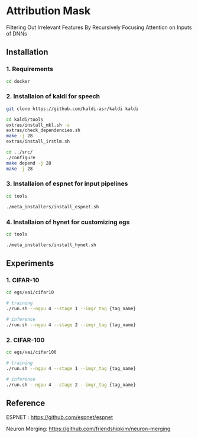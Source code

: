 # Attribution Mask
Filtering Out Irrelevant Features By Recursively Focusing Attention on Inputs of DNNs

## Installation


### 1. Requirements
```bash
cd docker
```

### 2. Installaion of kaldi for speech
```bash
git clone https://github.com/kaldi-asr/kaldi kaldi

cd kaldi/tools
extras/install_mkl.sh -s
extras/check_dependencies.sh
make -j 28
extras/install_irstlm.sh

cd ../src/
./configure
make depend -j 28
make -j 28
```

### 3. Installaion of espnet for input pipelines
```bash
cd tools

./meta_installers/install_espnet.sh
```

### 4. Installaion of hynet for customizing egs
```bash
cd tools

./meta_installers/install_hynet.sh
```

## Experiments

### 1. CIFAR-10
```bash
cd egs/xai/cifar10

# training
./run.sh --ngpu 4 --stage 1 --imgr_tag {tag_name}

# inference
./run.sh --ngpu 4 --stage 2 --imgr_tag {tag_name}
```

### 2. CIFAR-100
```bash
cd egs/xai/cifar100

# training
./run.sh --ngpu 4 --stage 1 --imgr_tag {tag_name}

# inference
./run.sh --ngpu 4 --stage 2 --imgr_tag {tag_name}
```

## Reference

ESPNET : https://github.com/espnet/espnet

Neuron Merging: https://github.com/friendshipkim/neuron-merging